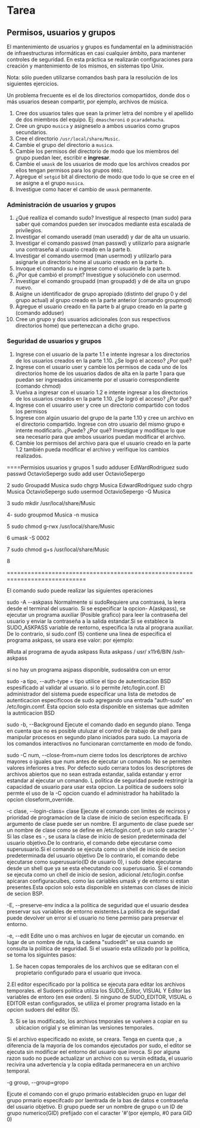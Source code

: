# Tarea

## Permisos, usuarios y grupos

El mantenimiento de usuarios y grupos es fundamental en la administración de infraestructuras
informáticas en casi cualquier ámbito, para mantener controles de seguridad. En esta práctica
se realizarán configuraciones para creación y mantenimiento de los mismos, en sistemas tipo Unix.

Nota: sólo pueden utilizarse comandos bash para la resolución de los siguientes ejercicios.

Un problema frecuente es el de los directorios comopartidos, donde dos o más usuarios desean compartir,
por ejemplo, archivos de música.

1. Cree dos usuarios tales que sean la primer letra del nombre y el apellido de dos miembros del equipo.
  Ej: `dmascheroni` o `pcaradehacha`.
2. Cree un grupo `musica` y asigneselo a ambos usuarios como grupos secundarios.
3. Cree el directorio `/usr/local/share/Music`.
4. Cambie el grupo del directorio a `musica`.
5. Cambie los permisos del directorio de modo que los miembros del grupo puedan leer, escribir e **ingresar**.
6. Cambie el `umask` de los usuarios de modo que los archivos creados por ellos tengan permisos para los grupos `0002`.
7. Agregue el `setgid` bit al directorio de modo que todo lo que se cree en el se asigne a el grupo `musica`.
8. Investigue como hacer el cambio de `umask` permanente.

### Administración de usuarios y grupos

1. ¿Qué realliza el comando sudo? Investigue al respecto (man sudo) para saber qué
comandos pueden ser invocados mediante esta escalada de privilegios.
2. Investigar el comando useradd (man useradd) y dar de alta un usuario.
3. Investigar el comando passwd (man passwd) y utilizarlo para asignarle una contraseña
al usuario creado en la parte b.
4. Investigar el comando usermod (man usermod) y utilizarlo para asignarle un directorio
home al usuario creado en la parte b.
5. Invoque el comando su e ingrese como el usuario de la parte b.
6. ¿Por qué cambió el prompt? Investigue y soluciónelo con usermod.
7. Investigar el comando groupadd (man groupadd) y dé de alta un grupo nuevo.
8. Asígne un identificador de grupo apropiado (distinto del grupo 0 y del grupo actual) al
grupo creado en la parte anterior (comando groupmod)
9. Agregue el usuario creado en lla parte b al grupo creado en la parte g (comando
adduser)
10. Cree un grupo y dos usuarios adicionales (con sus respectivos directorios home) que
pertenezcan a dicho grupo.

### Seguridad de usuarios y grupos

1. Ingrese con el usuario de la parte 1.1 e intente ingresar a los directorios de los usuarios
creados en la parte 1.10. ¿Se logró el acceso? ¿Por qué?
2. Ingrese con el usuario user y cambie los permisos de cada uno de los directorios home
de los usuarios dados de alta en la parte 1 para que puedan ser ingresados únicamente
por el usuario correspondiente (comando chmod)
3. Vuelva a ingresar con el usuario 1.2 e intente ingresar a los directorios de los usuarios
creados en la parte 1.10. ¿Se logró el acceso? ¿Por qué?
4. Ingrese con el usuariro user y cree un directorio compartido con todos los permisos
5. Ingrese con algún usuario del grupo de la parte 1.10 y cree un archivo en el directorio
compartido. Ingrese con otro usuario del mismo grupo e intente modificarlo. ¿Puede?
¿Por qué? Investigue y modifique lo que sea necesario para que ambos usuarios puedan modificar el archivo.
6. Cambie los permisos del archivo para que el usuario creado en la parte 1.2 también
pueda modificar el archivo y verifique los cambios realizados.


====Permisios usuarios y grupos
1 sudo adduser EdWardRodriguez
sudo passwd OctavioSepergo
sudo add user OctavioSepergo

2 sudo Groupadd Musica
sudo chgrp Musica EdwardRodriguez
sudo chgrp Musica OctavioSepergo
sudo usermod OctavioSepergo -G Musica

3 sudo mkdir /usr/local/share/Music

4- sudo groupmod Musica -n musica

5 sudo chmod g-rwx /usr/local/share/Music

6 umask -S 0002

7 sudo chmod g+s /usr/local/share/Music

8

=============================================================================

El comando sudo puede realizar las siguientes operaciones 

sudo -A	--askpass
Normalmente si sudoRequiere una contraseá, la leera desde el terminal del usuario. Si se 
especificar la opcion- A(askpass), se ejecutar un programa auxiliar (Posible grafico)
para leer la contraseña del usuario y enviar la contraseña a la salida estandar.Si se establece 
la SUDO_ASKPASS variable de rentorno, especifica la ruta al prograna auxiliar. De lo contrario, 
si sudo.conf (5) contiene una linea de especifica el programa askpass, se usara ese valor: por 
ejemplo:

#Ruta al programa de ayuda askpass
Ruta askpass / usr/ x11r6/BIN /ssh-askpass

si no hay un programa asjpass disponible, sudosaldra con un error 

sudo -a tipo, --auth-type = tipo
utilice el tipo de autenticacion BSD espesificado al validar al usuario. si lo permite 
/etc/login.conf. El administrador del sistema puede especificar una lista de metodos de 
autenticacion especificoos de sudo agregando una entrada "auth-sudo" en /etc/login.comf. Esta 
opcion solo esta disponible en sistemas que admiten la autnticacion BSD

sudo -b, --Background 
Ejecute el comando dado en segundo plano. Tenga en cuenta que no es posible utuluzar el control 
de trabajo de shell para manipular procesos en segundo plano iniciados para sudo. La mayoria de 
los comandos interactivos no funcionaran corrctamente en modo de fondo.

sudo -C num, --close-from=num
cierre todos los descriptores de archivo mayores o iguales que num antes de ejecutar un 
comando. No se permiten valores inferiores a tres. Por defecto sudo cerrara todos los 
descriptores de archivos abiertos que no sean estrada estandar, salida estandar y error 
estandar al ejecutar un comando. L politica de seguridad puede restringir la capacidad de 
usuario para usar esta opcion. La politica de sudoers solo permte el uso de la -C opcion cuando 
el administrador ha habilitado la opcion closeform_override.

-c clase, --login-class= clase
Ejecute el comando con limites de recirsos y prioridad de programacion de la clase de inicio de 
secion especificada. El argumento de clase puede ser un nombre. El argumento de clase puede ser 
un nombre de clase como se define en /etc/login.conf, o un solo caracter '-' Si las clase es -, 
se usara la clase de inicio de sesion predeterminada del usuario objetivo.De lo contrario, el 
comando debe ejecutarse como superusuario.Si el comando se ejecuta como un shell de inicio de 
secion predeterminada del usuario objetivo De lo contrario, el comando debe ejecutarse como 
superusuario(ID de usuario 0), i sudo debe ejecutarse desde un shell que ya se esta ehecutando 
coo superusuario. Si el comando se ejecuta como un chell de inicio de sesion, adicional 
/etc/login.confse apicaran configuracuibes, como las cariables umask y de entorno si estan 
presentes.Esta opcion solo esta disponible en sistemas con clases de inicio de secion BSP.

-E, --preserve-env
indica a la politica de seguridad que el usuario desdea preservar sus variables de entorno 
existentes.La politica de seguridad puede devolver un error si el usuario no tiene permiso para 
preservar el entorno.

-e, --edit
Edite uno o mas archivos en lugar de ejecutar un comando. en lugar de un nombre de ruta, la 
cadena "sudoedit" se usa cuando se consulta la politica de seguridad. Si el usuario esta 
utilizado por la politica, se toma los siguintes pasos:

1. Se hacen copas temporales de los archivos que se editaran con el propietario configurado 
para el usuario que invoca.

2.El editor especificado por la politica se ejecuta para editar los archivos temporales. el 
Sudoers politica utiliza los SUDO_Editor, VISUAL Y Editor las variables de entoro (en ese 
orden). Si ninguno de SUDO_EDITOR, VISUAL o EDITOR estan configurados, se utiliza el promer 
programa listado en la opcion sudoers del editor (5).

3. Si se las modificado, los archivos tmporales se vuelven a copiar en su ubicacion origial y 
se eliminan las versiones temporales.

Si el archivo especificado no existe, se creara. Tenga en cuenta que , a diferencia de la 
mayoria de los comandos ejecutados por sudo, el editor se ejecuta sin modificar eel entorno 
del usuario que invoca. Si por alguna razon sudo no puede actualizar un archivo con su versin 
editada, el usuario recivira una advertencia y la copia editada permanecera en un archivo 
temporal.

-g group, --group=gropo

Ejcute el comando con el grupo primario estableciden grupo en lugar del grupo prmario 
especifcado por laentrada de la bas de datos e contraseña del usuario objetivo. El grupo puede 
ser un nombre de grupo o un ID de grupo numerico(GID) prefijado con el caracter '#'(por 
ejemplo, #0 para GID 0)
